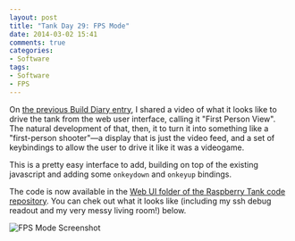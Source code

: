 ```yaml
---
layout: post
title: "Tank Day 29: FPS Mode"
date: 2014-03-02 15:41
comments: true
categories: 
- Software
tags:
- Software
- FPS
---
```


On [the previous Build Diary entry](http://raspberrytank.ianrenton.com/day-28-first-person-view/), I shared a video of what it looks like to drive the tank from the web user interface, calling it "First Person View". The natural development of that, then, it to turn it into something like a "first-person shooter"&mdash;a display that is just the video feed, and a set of keybindings to allow the user to drive it like it was a videogame.

This is a pretty easy interface to add, building on top of the existing javascript and adding some `onkeydown` and `onkeyup` bindings.

The code is now available in the [Web UI folder of the Raspberry Tank code repository](https://github.com/ianrenton/raspberrytank/tree/master/web-ui). You can chek out what it looks like (including my ssh debug readout and my very messy living room!) below.

![FPS Mode Screenshot](http://files.ianrenton.com/sites/raspberrytank/fpsmode.png)
